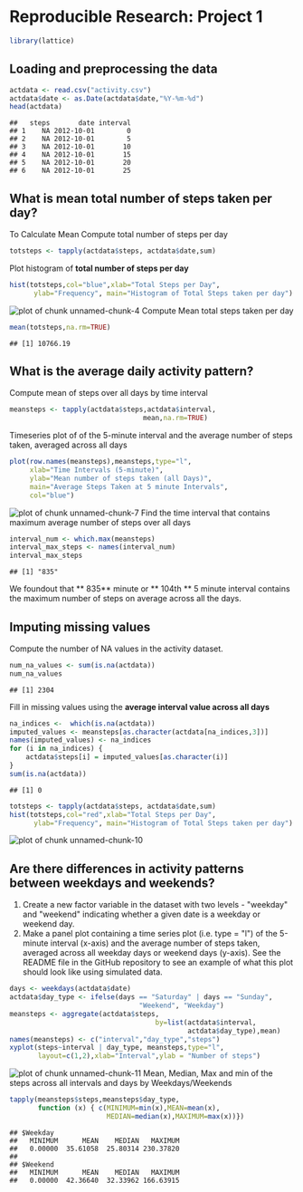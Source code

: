 # Reproducible Research: Project 1

```r
library(lattice)
```
## Loading and preprocessing the data


```r
actdata <- read.csv("activity.csv")
actdata$date <- as.Date(actdata$date,"%Y-%m-%d")
head(actdata)
```

```
##   steps       date interval
## 1    NA 2012-10-01        0
## 2    NA 2012-10-01        5
## 3    NA 2012-10-01       10
## 4    NA 2012-10-01       15
## 5    NA 2012-10-01       20
## 6    NA 2012-10-01       25
```

## What is mean total number of steps taken per day?

To Calculate Mean Compute total number of steps per day  

```r
totsteps <- tapply(actdata$steps, actdata$date,sum)
```
Plot histogram of **total number of steps per day**

```r
hist(totsteps,col="blue",xlab="Total Steps per Day", 
      ylab="Frequency", main="Histogram of Total Steps taken per day")
```

![plot of chunk unnamed-chunk-4](figure/unnamed-chunk-4-1.png)
Compute Mean total steps taken per day

```r
mean(totsteps,na.rm=TRUE)
```

```
## [1] 10766.19
```

## What is the average daily activity pattern?

Compute mean of steps over all days by time interval

```r
meansteps <- tapply(actdata$steps,actdata$interval,
                                 mean,na.rm=TRUE)
```
Timeseries plot of of the 5-minute interval and the average number of steps taken, averaged across all days

```r
plot(row.names(meansteps),meansteps,type="l",
     xlab="Time Intervals (5-minute)", 
     ylab="Mean number of steps taken (all Days)", 
     main="Average Steps Taken at 5 minute Intervals",
     col="blue")
```

![plot of chunk unnamed-chunk-7](figure/unnamed-chunk-7-1.png)
Find the time interval that contains maximum average number of steps over all days

```r
interval_num <- which.max(meansteps)
interval_max_steps <- names(interval_num)
interval_max_steps
```

```
## [1] "835"
```
We foundout that ** 835** minute  or ** 104th ** 5 minute interval contains the maximum number of steps on average across all the days.


## Imputing missing values


Compute the number of NA values in the activity dataset.

```r
num_na_values <- sum(is.na(actdata))
num_na_values 
```

```
## [1] 2304
```

Fill in missing values using the **average interval value across all days**

```r
na_indices <-  which(is.na(actdata))
imputed_values <- meansteps[as.character(actdata[na_indices,3])]
names(imputed_values) <- na_indices
for (i in na_indices) {
    actdata$steps[i] = imputed_values[as.character(i)]
}
sum(is.na(actdata)) 
```

```
## [1] 0
```

```r
totsteps <- tapply(actdata$steps, actdata$date,sum)
hist(totsteps,col="red",xlab="Total Steps per Day", 
      ylab="Frequency", main="Histogram of Total Steps taken per day")
```

![plot of chunk unnamed-chunk-10](figure/unnamed-chunk-10-1.png)

## Are there differences in activity patterns between weekdays and weekends?
1. Create a new factor variable in the dataset with two levels - "weekday" and "weekend" indicating whether a given date is a weekday or weekend day.
2. Make a panel plot containing a time series plot (i.e. type = "l") of the 5-minute interval (x-axis) and the average number of steps taken, averaged across all weekday days or weekend days (y-axis). See the README file in the GitHub repository to see an example of what this plot should look like using simulated data.


```r
days <- weekdays(actdata$date)
actdata$day_type <- ifelse(days == "Saturday" | days == "Sunday", 
                                "Weekend", "Weekday")
meansteps <- aggregate(actdata$steps,
                                    by=list(actdata$interval,
                                            actdata$day_type),mean)
names(meansteps) <- c("interval","day_type","steps")
xyplot(steps~interval | day_type, meansteps,type="l",
       layout=c(1,2),xlab="Interval",ylab = "Number of steps")
```

![plot of chunk unnamed-chunk-11](figure/unnamed-chunk-11-1.png)
Mean, Median, Max and min of the steps across all intervals and days by Weekdays/Weekends

```r
tapply(meansteps$steps,meansteps$day_type,
       function (x) { c(MINIMUM=min(x),MEAN=mean(x),
                        MEDIAN=median(x),MAXIMUM=max(x))})
```

```
## $Weekday
##   MINIMUM      MEAN    MEDIAN   MAXIMUM 
##   0.00000  35.61058  25.80314 230.37820 
## 
## $Weekend
##   MINIMUM      MEAN    MEDIAN   MAXIMUM 
##   0.00000  42.36640  32.33962 166.63915
```
